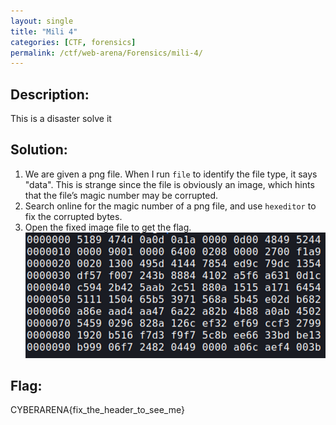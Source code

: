 ```yaml
---
layout: single
title: "Mili 4"
categories: [CTF, forensics]
permalink: /ctf/web-arena/Forensics/mili-4/
---
```


## Description:
This is a disaster solve it

## Solution:
1. We are given a png file. When I run `file` to identify the file type, it says "data". This is strange since the file is obviously an image, which hints that the file’s magic number may be corrupted. 
2. Search online for the magic number of a png file, and use `hexeditor` to fix the corrupted bytes. 
3. Open the fixed image file to get the flag.
![Viewing file header](images/mili-4-1.png)

## Flag:
CYBERARENA{fix_the_header_to_see_me}